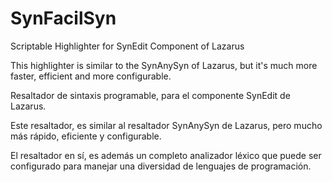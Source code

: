 SynFacilSyn
===========

Scriptable Highlighter for SynEdit Component of Lazarus 

This highlighter is similar to the SynAnySyn of Lazarus, but it's much more faster, efficient and more configurable.


Resaltador de sintaxis programable, para el componente  SynEdit de Lazarus.

Este resaltador, es similar al resaltador SynAnySyn de Lazarus, pero mucho más rápido, eficiente y configurable.

El resaltador en sí, es además un completo analizador léxico que puede ser configurado para manejar
una diversidad de lenguajes de programación.
